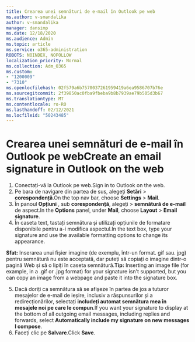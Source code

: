 ```yaml
---
title: Crearea unei semnături de e-mail în Outlook pe web
ms.author: v-smandalika
author: v-smandalika
manager: dansimp
ms.date: 12/18/2020
ms.audience: Admin
ms.topic: article
ms.service: o365-administration
ROBOTS: NOINDEX, NOFOLLOW
localization_priority: Normal
ms.collection: Adm_O365
ms.custom:
- "1200009"
- "7310"
ms.openlocfilehash: 02f579a6b7570037261959419a6ea9586707b76e
ms.sourcegitcommit: 2f39850ac0fba9fbeba9b8b7939ae79b505d3b67
ms.translationtype: MT
ms.contentlocale: ro-RO
ms.lasthandoff: 02/12/2021
ms.locfileid: "50243485"
---
```

# <a name="create-an-email-signature-in-outlook-on-the-web"></a><span data-ttu-id="9ff7a-102">Crearea unei semnături de e-mail în Outlook pe web</span><span class="sxs-lookup"><span data-stu-id="9ff7a-102">Create an email signature in Outlook on the web</span></span>

1. <span data-ttu-id="9ff7a-103">Conectați-vă la Outlook pe web.</span><span class="sxs-lookup"><span data-stu-id="9ff7a-103">Sign in to Outlook on the web.</span></span>
2. <span data-ttu-id="9ff7a-104">Pe bara de navigare din partea de sus, alegeți **Setări**  >  **corespondență**.</span><span class="sxs-lookup"><span data-stu-id="9ff7a-104">On the top nav bar, choose **Settings** > **Mail**.</span></span>
3. <span data-ttu-id="9ff7a-105">În panoul **Opțiuni** , sub **corespondență**, alegeți   >  **semnătură de e-mail** de aspect.</span><span class="sxs-lookup"><span data-stu-id="9ff7a-105">In the **Options** panel, under **Mail**, choose **Layout** > **Email signature**.</span></span>
4. <span data-ttu-id="9ff7a-106">În caseta text, tastați semnătura și utilizați opțiunile de formatare disponibile pentru a-i modifica aspectul.</span><span class="sxs-lookup"><span data-stu-id="9ff7a-106">In the text box, type your signature and use the available formatting options to change its appearance.</span></span>

<span data-ttu-id="9ff7a-107">**Sfat:** Inserarea unui fișier imagine (de exemplu, într-un format. gif sau. jpg) pentru semnătură nu este acceptată, dar puteți să copiați o imagine dintr-o pagină Web și să o lipiți în caseta semnătură.</span><span class="sxs-lookup"><span data-stu-id="9ff7a-107">**Tip:** Inserting an image file (for example, in a .gif or .jpg format) for your signature isn't supported, but you can copy an image from a webpage and paste it into the signature box.</span></span>

5. <span data-ttu-id="9ff7a-108">Dacă doriți ca semnătura să se afișeze în partea de jos a tuturor mesajelor de e-mail de ieșire, inclusiv a răspunsurilor și a redirecționărilor, selectați **includeți automat semnătura mea în mesajele noi pe care le compun**.</span><span class="sxs-lookup"><span data-stu-id="9ff7a-108">If you want your signature to display at the bottom of all outgoing email messages, including replies and forwards, select **Automatically include my signature on new messages I compose**.</span></span>
6. <span data-ttu-id="9ff7a-109">Faceți clic pe **Salvare**.</span><span class="sxs-lookup"><span data-stu-id="9ff7a-109">Click **Save**.</span></span>
